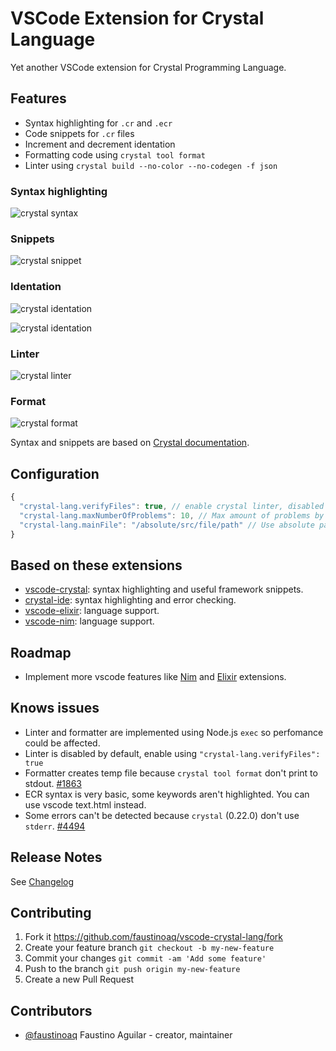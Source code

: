 # VSCode Extension for Crystal Language

Yet another VSCode extension for Crystal Programming Language.

## Features

* Syntax highlighting for `.cr` and `.ecr`
* Code snippets for `.cr` files
* Increment and decrement identation
* Formatting code using `crystal tool format`
* Linter using `crystal build --no-color --no-codegen -f json`

### Syntax highlighting

![crystal syntax](https://raw.githubusercontent.com/faustinoaq/vscode-crystal-lang/master/images/ecr.png)

### Snippets

![crystal snippet](https://raw.githubusercontent.com/faustinoaq/vscode-crystal-lang/master/images/snippet.png)

### Identation

![crystal identation](https://raw.githubusercontent.com/faustinoaq/vscode-crystal-lang/master/images/identation00.gif)

![crystal identation](https://raw.githubusercontent.com/faustinoaq/vscode-crystal-lang/master/images/identation01.gif)

### Linter

![crystal linter](https://raw.githubusercontent.com/faustinoaq/vscode-crystal-lang/master/images/linter.png)

### Format

![crystal format](https://raw.githubusercontent.com/faustinoaq/vscode-crystal-lang/master/images/format.gif)

Syntax and snippets are based on [Crystal documentation](https://crystal-lang.org/docs/).

## Configuration

```javascript
{
  "crystal-lang.verifyFiles": true, // enable crystal linter, disabled by default
  "crystal-lang.maxNumberOfProblems": 10, // Max amount of problems by crystal build
  "crystal-lang.mainFile": "/absolute/src/file/path" // Use absolute path (${} variables don't work)
}
```

## Based on these extensions

* [vscode-crystal](https://github.com/g3ortega/vscode-crystal): syntax highlighting and useful framework snippets.
* [crystal-ide](https://github.com/kofno/crystal-ide): syntax highlighting and error checking.
* [vscode-elixir](https://github.com/fr1zle/vscode-elixir): language support.
* [vscode-nim](https://github.com/pragmagic/vscode-nim): language support.

## Roadmap

* Implement more vscode features like [Nim](https://github.com/fr1zle/vscode-nim) and [Elixir](https://github.com/fr1zle/vscode-elixir) extensions.

## Knows issues

* Linter and formatter are implemented using Node.js `exec` so perfomance could be affected.
* Linter is disabled by default, enable using `"crystal-lang.verifyFiles": true`
* Formatter creates temp file because `crystal tool format` don't print to stdout. [#1863](https://github.com/crystal-lang/crystal/issues/1863)
* ECR syntax is very basic, some keywords aren't highlighted. You can use vscode text.html instead.
* Some errors can't be detected because `crystal` (0.22.0) don't use `stderr`. [#4494](https://github.com/crystal-lang/crystal/pull/4494)

## Release Notes

See [Changelog](https://github.com/faustinoaq/vscode-crystal-lang/blob/master/CHANGELOG.md)

## Contributing

1. Fork it https://github.com/faustinoaq/vscode-crystal-lang/fork
2. Create your feature branch `git checkout -b my-new-feature`
3. Commit your changes `git commit -am 'Add some feature'`
4. Push to the branch `git push origin my-new-feature`
5. Create a new Pull Request

## Contributors

- [@faustinoaq](https://github.com/faustinoaq) Faustino Aguilar - creator, maintainer